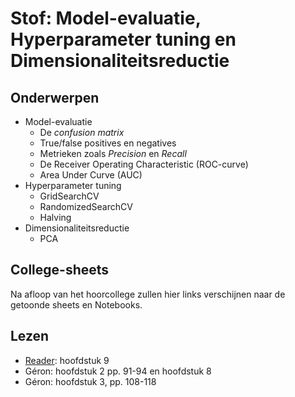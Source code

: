 # Stof: Model-evaluatie, Hyperparameter tuning en Dimensionaliteitsreductie

## Onderwerpen

* Model-evaluatie 
    * De _confusion matrix_
    * True/false positives en negatives
    * Metrieken zoals _Precision_ en _Recall_
    * De Receiver Operating Characteristic (ROC-curve)
    * Area Under Curve (AUC)
* Hyperparameter tuning
    * GridSearchCV
    * RandomizedSearchCV
    * Halving
* Dimensionaliteitsreductie
    * PCA

## College-sheets

Na afloop van het hoorcollege zullen hier links verschijnen naar de getoonde sheets en Notebooks.

## Lezen

* [Reader](https://blackboard.hanze.nl/bbcswebdav/pid-6341209-dt-content-rid-108927618_2/xid-108927618_2): hoofdstuk 9
* Géron: hoofdstuk 2 pp. 91-94 en hoofdstuk 8
* Géron: hoofdstuk 3, pp. 108-118